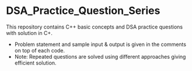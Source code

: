 # DSA_Practice_Question_Series
This repository contains C++ basic concepts and DSA practice questions with solution in C+.
- Problem statement and sample input & output is given in the comments on top of each code.
- Note: Repeated questions are solved using different approaches giving efficient solution.

